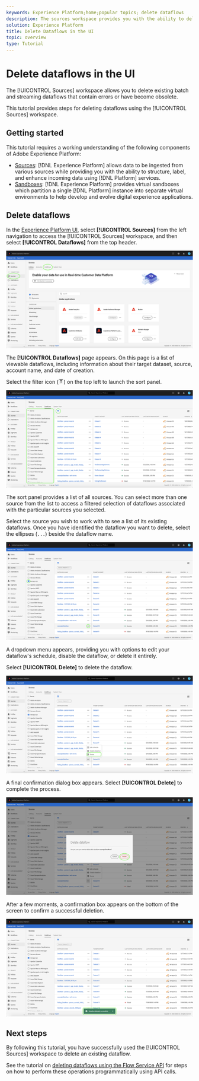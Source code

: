 ```yaml
---
keywords: Experience Platform;home;popular topics; delete dataflows
description: The sources workspace provides you with the ability to delete existing batch and streaming dataflows that contain errors or have become obsolete.
solution: Experience Platform
title: Delete Dataflows in the UI
topic: overview
type: Tutorial
---
```


# Delete dataflows in the UI

The [!UICONTROL Sources] workspace allows you to delete existing batch and streaming dataflows that contain errors or have become obsolete.

This tutorial provides steps for deleting dataflows using the [!UICONTROL Sources] workspace.

## Getting started

This tutorial requires a working understanding of the following components of Adobe Experience Platform:

- [Sources](../../home.md): [!DNL Experience Platform] allows data to be ingested from various sources while providing you with the ability to structure, label, and enhance incoming data using [!DNL Platform] services.
- [Sandboxes](../../../sandboxes/home.md): [!DNL Experience Platform] provides virtual sandboxes which partition a single [!DNL Platform] instance into separate virtual environments to help develop and evolve digital experience applications.

## Delete dataflows

In the [Experience Platform UI](https://platform.adobe.com), select **[!UICONTROL Sources]** from the left navigation to access the [!UICONTROL Sources] workspace, and then select **[!UICONTROL Dataflows]** from the top header.

![catalog](../../images/tutorials/delete/catalog.png)

The **[!UICONTROL Dataflows]** page appears. On this page is a list of viewable dataflows, including information about their target dataset, source, account name, and date of creation.

Select the filter icon (![filter-icon](../../images/tutorials/delete/filter.png)) on the top left to launch the sort panel.

![dataflows](../../images/tutorials/delete/dataflows.png)

The sort panel provides a list of all sources. You can select more than one source from the list to access a filtered selection of dataflows associated with the particular sources you selected.

Select the source you wish to work with to see a list of its existing dataflows. Once you have identified the dataflow you want to delete, select the ellipses (`...`) beside the dataflow name.

![dataflows-filter](../../images/tutorials/delete/dataflows-filter.png)

A dropdown menu appears, providing you with options to edit your dataflow's schedule, disable the dataflow, or delete it entirely.

Select **[!UICONTROL Delete]** to delete the dataflow.

![delete](../../images/tutorials/delete/delete.png)

A final confirmation dialog box appears. Select **[!UICONTROL Delete]** to complete the process.

![confirm](../../images/tutorials/delete/confirm.png)

After a few moments, a confirmation box appears on the bottom of the screen to confirm a successful deletion.

![confirmed](../../images/tutorials/delete/confirmed.png)

## Next steps

By following this tutorial, you have successfully used the [!UICONTROL Sources] workspace to delete an existing dataflow.

See the tutorial on [deleting dataflows using the Flow Service API](../../tutorials/api/delete-dataflows.md) for steps on how to perform these operations programmatically using API calls.
